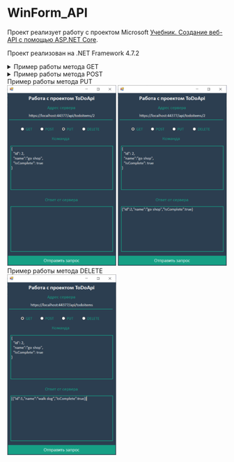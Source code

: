 # WinForm_API
 
Проект реализует работу с проектом Microsoft <a href="https://docs.microsoft.com/ru-ru/aspnet/core/tutorials/first-web-api?view=aspnetcore-3.1&tabs=visual-studio">Учебник. Создание веб-API с помощью ASP.NET Core</a>.

Проект реализован на .NET Framework 4.7.2

<details>
 <summary>
  Пример работы метода GET
 </summary>
 <img src="https://raw.githubusercontent.com/On-Luck/WinForm_API/master/Screenshot/1.png" width=250px>
</details>
<details>
 <summary>
  Пример работы метода POST
 </summary>
 <img src="https://raw.githubusercontent.com/On-Luck/WinForm_API/master/Screenshot/2.png" width=250px>
 <img src="https://raw.githubusercontent.com/On-Luck/WinForm_API/master/Screenshot/3.png" width=250px>
</details>
 <summary>
  Пример работы метода PUT
 </summary>
 <img src="https://raw.githubusercontent.com/On-Luck/WinForm_API/master/Screenshot/4.png" width=250px>
 <img src="https://raw.githubusercontent.com/On-Luck/WinForm_API/master/Screenshot/5.png" width=250px>
</details>

 <summary>
  Пример работы метода DELETE
 </summary>
 <img src="https://raw.githubusercontent.com/On-Luck/WinForm_API/master/Screenshot/6.png" width=250px>
</details>

